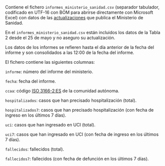 Contiene el fichero `informes_ministerio_sanidad.csv` (separador tabulador, codificado en UTF-16 con BOM para abrirse directamente con Microsoft Excel) con datos de las [actualizaciones](https://www.mscbs.gob.es/profesionales/saludPublica/ccayes/alertasActual/nCov-China/situacionActual.htm) que publica el Ministerio de Sanidad.

En el `informes_ministerio_sanidad.csv` están incluidos los datos de la Tabla 2 desde el 25 de mayo y no aseguro su actualización.

Los datos de los informes se refieren hasta el día anterior de la fecha del informe y son consolidados a las 12:00 de la fecha del informe. 

El fichero contiene las siguientes columnas:

`informe`: número del informe del ministerio.

`fecha`: fecha del informe.

`ccaa`: código [ISO 3166-2:ES](https://es.wikipedia.org/wiki/ISO_3166-2:ES) de la comunidad autónoma.

`hospitalizados`: casos que han precisado hospitalización (total).

`hospitalizados7`: casos que han precisado hospitalización (con fecha de ingreso en los últimos 7 días).

`uci`: casos que han ingresado en UCI (total).

`uci7`: casos que han ingresado en UCI (con fecha de ingreso en los últimos 7 días).

`fallecidos`: fallecidos (total).

`fallecidos7`: fallecidos (con fecha de defunción en los últimos 7 días).
